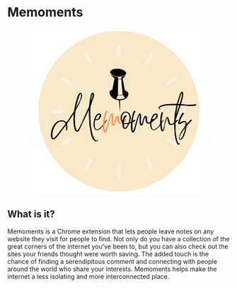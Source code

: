 # Memoments

<p align="center">
  <img src="https://github.com/kliuz/lovetheinternet/blob/main/image/logo.png?raw=true" alt="Memoments"/>
</p>

## What is it?
Memoments is a Chrome extension that lets people leave notes on any website they visit for people to find. Not only do you have a collection of the great corners of the internet you’ve been to, but you can also check out the sites your friends thought were worth saving. The added touch is the chance of finding a serendipitous comment and connecting with people around the world who share your interests. Memoments helps make the internet a less isolating and more interconnected place.
